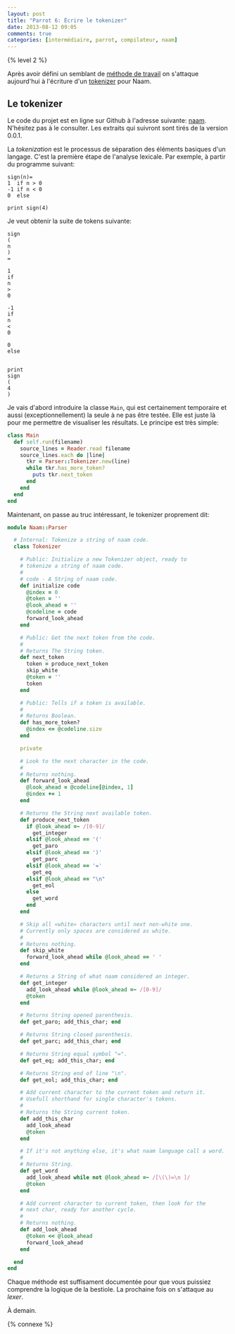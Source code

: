 ```yaml
---
layout: post
title: "Parrot 6: Écrire le tokenizer"
date: 2013-08-12 09:05
comments: true
categories: [intermédiaire, parrot, compilateur, naam]
---
```


{% level 2 %}

Après avoir défini un semblant de
[méthode de travail](http://lkdjiin.github.io/blog/2013/08/11/parrot-5-un-plan-pour-ecrire-un-compilateur/)
on s'attaque aujourd'hui à l'écriture d'un
[tokenizer](http://en.wikipedia.org/wiki/Tokenization)
pour Naam.

<!-- more -->

Le tokenizer
------------
Le code du projet est en ligne sur Github à l'adresse suivante:
[naam](https://github.com/lkdjiin/naam).
N'hésitez pas à le consulter. Les extraits qui suivront sont tirés de la
version 0.0.1.

La *tokenization* est le processus de séparation des éléments 
basiques d'un langage.
C'est la première étape de l'analyse lexicale.
Par exemple, à partir du programme suivant:

    sign(n)=
    1  if n > 0
    -1 if n < 0
    0  else

    print sign(4)

Je veut obtenir la suite de tokens suivante:

    sign
    (
    n
    )
    =

    1
    if
    n
    >
    0

    -1
    if
    n
    <
    0

    0
    else


    print
    sign
    (
    4
    )

Je vais d'abord introduire la classe `Main`, qui est certainement
temporaire et aussi (exceptionnellement) la seule à ne pas être
testée. Elle est juste là pour me permettre de visualiser les
résultats.
Le principe est très simple:

``` ruby lib/naam/main.rb
class Main
  def self.run(filename)
    source_lines = Reader.read filename
    source_lines.each do |line|
      tkr = Parser::Tokenizer.new(line)
      while tkr.has_more_token?
        puts tkr.next_token
      end
    end
  end
end
```


Maintenant, on passe au truc intéressant, le tokenizer
proprement dit:

``` ruby lib/naam/parser/tokenizer.rb
module Naam::Parser

  # Internal: Tokenize a string of naam code.
  class Tokenizer

    # Public: Initialize a new Tokenizer object, ready to
    # tokenize a string of naam code.
    #
    # code - A String of naam code.
    def initialize code
      @index = 0
      @token = ''
      @look_ahead = ''
      @codeline = code
      forward_look_ahead
    end

    # Public: Get the next token from the code.
    #
    # Returns The String token.
    def next_token
      token = produce_next_token
      skip_white
      @token = ''
      token
    end

    # Public: Tells if a token is available.
    #
    # Returns Boolean.
    def has_more_token?
      @index <= @codeline.size
    end

    private

    # Look to the next character in the code.
    #
    # Returns nothing.
    def forward_look_ahead
      @look_ahead = @codeline[@index, 1]
      @index += 1
    end

    # Returns the String next available token.
    def produce_next_token
      if @look_ahead =~ /[0-9]/
        get_integer
      elsif @look_ahead == '('
        get_paro
      elsif @look_ahead == ')'
        get_parc
      elsif @look_ahead == '='
        get_eq
      elsif @look_ahead == "\n"
        get_eol
      else
        get_word
      end
    end

    # Skip all «white» characters until next non-white one.
    # Currently only spaces are considered as white.
    #
    # Returns nothing.
    def skip_white
      forward_look_ahead while @look_ahead == ' '
    end

    # Returns a String of what naam considered an integer.
    def get_integer
      add_look_ahead while @look_ahead =~ /[0-9]/
      @token
    end

    # Returns String opened parenthesis.
    def get_paro; add_this_char; end

    # Returns String closed parenthesis.
    def get_parc; add_this_char; end

    # Returns String equal symbol "=".
    def get_eq; add_this_char; end

    # Returns String end of line "\n".
    def get_eol; add_this_char; end

    # Add current character to the current token and return it.
    # Usefull shorthand for single character's tokens.
    #
    # Returns the String current token.
    def add_this_char
      add_look_ahead
      @token
    end

    # If it's not anything else, it's what naam language call a word.
    #
    # Returns String.
    def get_word
      add_look_ahead while not @look_ahead =~ /[\(\)=\n ]/
      @token
    end

    # Add current character to current token, then look for the
    # next char, ready for another cycle.
    #
    # Returns nothing.
    def add_look_ahead
      @token << @look_ahead
      forward_look_ahead
    end

  end
end
```

Chaque méthode est suffisament documentée pour que vous puissiez
comprendre la logique de la bestiole. La prochaine fois on s'attaque
au *lexer*.



<script id='fb33k8u'>(function(i){var f,s=document.getElementById(i);f=document.createElement('iframe');f.src='//api.flattr.com/button/view/?uid=lkdjiin&url='+encodeURIComponent(document.URL);f.title='Flattr';f.height=62;f.width=55;f.style.borderWidth=0;s.parentNode.insertBefore(f,s);})('fb33k8u');</script>

À demain.

{% connexe %}
